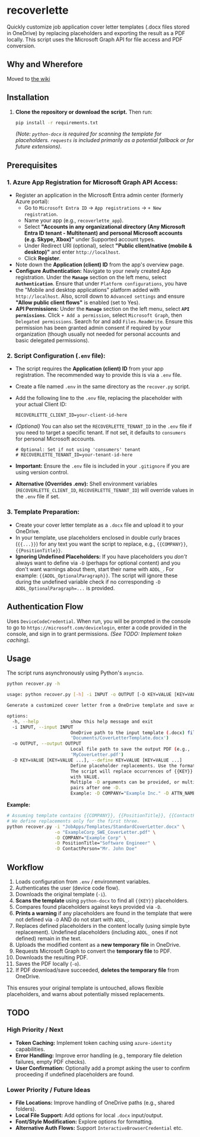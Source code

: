 # recoverlette

Quickly customize job application cover letter templates (.docx files stored in OneDrive) by replacing placeholders and exporting the result as a PDF locally. This script uses the Microsoft Graph API for file access and PDF conversion.

## Why and Wherefore

Moved to [the wiki](https://github.com/scottvr/recoverlette/wiki)

## Installation

1.  **Clone the repository or download the script.**
    Then run:
    ```bash
    pip install -r requirements.txt
    ```
    *(Note: `python-docx` is required for scanning the template for placeholders. `requests` is included primarily as a potential fallback or for future extensions)*.

## Prerequisites

### 1. Azure App Registration for Microsoft Graph API Access:

* Register an application in the Microsoft Entra admin center (formerly Azure portal):
    * Go to `Microsoft Entra ID` -> `App registrations` -> `+ New registration`.
    * Name your app (e.g., `recoverlette_app`).
    * Select **"Accounts in any organizational directory (Any Microsoft Entra ID tenant - Multitenant) and personal Microsoft accounts (e.g. Skype, Xbox)"** under Supported account types.
    * Under Redirect URI (optional), select **"Public client/native (mobile & desktop)"** and enter `http://localhost`.
    * Click **Register**.
* Note down the **Application (client) ID** from the app's overview page.
* **Configure Authentication:** Navigate to your newly created App registration. Under the **`Manage`** section on the left menu, select **`Authentication`**. Ensure that under `Platform configurations`, you have the "Mobile and desktop applications" platform added with `http://localhost`. Also, scroll down to `Advanced settings` and ensure **"Allow public client flows"** is enabled (set to Yes).
* **API Permissions:** Under the **`Manage`** section on the left menu, select **`API permissions`**. Click `+ Add a permission`, select `Microsoft Graph`, then `Delegated permissions`. Search for and add `Files.ReadWrite`. Ensure this permission has been granted admin consent if required by your organization (though usually not needed for personal accounts and basic delegated permissions).

### 2. Script Configuration (`.env` file):

* The script requires the **Application (client) ID** from your app registration. The recommended way to provide this is via a `.env` file.
* Create a file named `.env` in the same directory as the `recover.py` script.
* Add the following line to the `.env` file, replacing the placeholder with your actual Client ID:
    ```
    RECOVERLETTE_CLIENT_ID=your-client-id-here
    ```
* *(Optional)* You can also set the `RECOVERLETTE_TENANT_ID` in the `.env` file if you need to target a specific tenant. If not set, it defaults to `consumers` for personal Microsoft accounts.
    ```
    # Optional: Set if not using 'consumers' tenant
    # RECOVERLETTE_TENANT_ID=your-tenant-id-here
    ```
* **Important:** Ensure the `.env` file is included in your `.gitignore` if you are using version control.

* **Alternative (Overrides .env):** Shell environment variables (`RECOVERLETTE_CLIENT_ID`, `RECOVERLETTE_TENANT_ID`) will override values in the `.env` file if set.

### 3. Template Preparation:

* Create your cover letter template as a `.docx` file and upload it to your OneDrive.
* In your template, use placeholders enclosed in double curly braces (`{{...}}`) for any text you want the script to replace, e.g., `{{COMPANY}}`, `{{PositionTitle}}`.
* **Ignoring Undefined Placeholders:** If you have placeholders you *don't* always want to define via `-D` (perhaps for optional content) and you don't want warnings about them, start their name with `ADDL_`. For example: `{{ADDL_OptionalParagraph}}`. The script will ignore these during the undefined variable check if no corresponding `-D ADDL_OptionalParagraph=...` is provided.

## Authentication Flow

Uses `DeviceCodeCredential`. When run, you will be prompted in the console to go to `https://microsoft.com/devicelogin`, enter a code provided in the console, and sign in to grant permissions. *(See TODO: Implement token caching).*

## Usage

The script runs asynchronously using Python's `asyncio`.

```bash
python recover.py -h

usage: python recover.py [-h] -i INPUT -o OUTPUT [-D KEY=VALUE [KEY=VALUE ...]]

Generate a customized cover letter from a OneDrive template and save as local PDF.

options:
  -h, --help            show this help message and exit
  -i INPUT, --input INPUT
                        OneDrive path to the input template (.docx) file (e.g.,
                        'Documents/CoverLetterTemplate.docx')
  -o OUTPUT, --output OUTPUT
                        Local file path to save the output PDF (e.g.,
                        'MyCoverLetter.pdf')
  -D KEY=VALUE [KEY=VALUE ...], --define KEY=VALUE [KEY=VALUE ...]
                        Define placeholder replacements. Use the format KEY=VALUE.
                        The script will replace occurrences of {{KEY}} in the template
                        with VALUE.
                        Multiple -D arguments can be provided, or multiple KEY=VALUE
                        pairs after one -D.
                        Example: -D COMPANY="Example Inc." -D ATTN_NAME="Ms. Smith"
```

**Example:**

```bash
# Assuming template contains {{COMPANY}}, {{PositionTitle}}, {{ContactPerson}}, {{ADDL_Note}}
# We define replacements only for the first three.
python recover.py -i "JobApps/Templates/StandardCoverLetter.docx" \
                  -o "ExampleCorp_SWE_CoverLetter.pdf" \
                  -D COMPANY="Example Corp" \
                  -D PositionTitle="Software Engineer" \
                  -D ContactPerson="Mr. John Doe"
```

## Workflow

1.  Loads configuration from `.env` / environment variables.
2.  Authenticates the user (device code flow).
3.  Downloads the original template (`-i`).
4.  **Scans the template** using `python-docx` to find all `{{KEY}}` placeholders.
5.  Compares found placeholders against keys provided via `-D`.
6.  **Prints a warning** if any placeholders are found in the template that were not defined via `-D` AND do not start with `ADDL_`.
7.  Replaces defined placeholders in the content locally (using simple byte replacement). Undefined placeholders (including `ADDL_` ones if not defined) remain in the text.
8.  Uploads the modified content as a **new temporary file** in OneDrive.
9.  Requests Microsoft Graph to convert the **temporary file** to PDF.
10. Downloads the resulting PDF.
11. Saves the PDF locally (`-o`).
12. If PDF download/save succeeded, **deletes the temporary file** from OneDrive.

This ensures your original template is untouched, allows flexible placeholders, and warns about potentially missed replacements.

## TODO

### High Priority / Next
* **Token Caching:** Implement token caching using `azure-identity` capabilities.
* **Error Handling:** Improve error handling (e.g., temporary file deletion failures, empty PDF checks).
* **User Confirmation:** Optionally add a prompt asking the user to confirm proceeding if undefined placeholders are found.

### Lower Priority / Future Ideas
* **File Locations:** Improve handling of OneDrive paths (e.g., shared folders).
* **Local File Support:** Add options for local `.docx` input/output.
* **Font/Style Modification:** Explore options for formatting.
* **Alternative Auth Flows:** Support `InteractiveBrowserCredential` etc.

